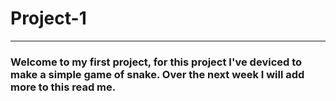 # Project-1

---

### Welcome to my first project, for this project I've deviced to make a simple game of snake. Over the next week I will add more to this read me.
